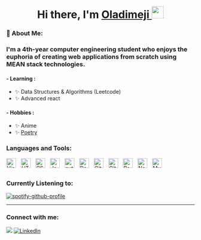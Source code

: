 <h1 align="center">Hi there, I'm <a href="https://portfolio-sigma-ten-42.vercel.app/" target="_blank">Oladimeji </a> <img
src="https://github.com/blackcater/blackcater/raw/main/images/Hi.gif" height="32" /></h1>

### 💫 About Me:

### I'm a 4th-year computer engineering student who enjoys the euphoria of creating web applications from scratch using MEAN stack technologies. 


####  - Learning :
- ✨ Data Structures & Algorithms (Leetcode)
- ✨ Advanced react

####  - Hobbies : 
- ✨ Anime
- ✨ <a href="https://docs.google.com/document/d/1-trxpY4tWxF0k7SIyxnRwUWQrZf-rt2I7GbnPWscZfQ/edit?usp=sharing" target="_blank">Poetry </a>


### Languages and Tools:

<img align="left" alt="Visual Studio Code" width="26px" src="https://cdn.jsdelivr.net/gh/devicons/devicon/icons/vscode/vscode-original.svg" style="padding-right:10px;" />
<img align="left" alt="HTML5" width="26px" src="https://cdn.jsdelivr.net/gh/devicons/devicon/icons/html5/html5-original.svg" style="padding-right:10px;" />
<img align="left" alt="CSS3" width="26px" src="https://cdn.jsdelivr.net/gh/devicons/devicon/icons/css3/css3-original.svg" style="padding-right:10px;" />
<img align="left" alt="JavaScript" width="26px" src="https://cdn.jsdelivr.net/gh/devicons/devicon/icons/javascript/javascript-original.svg" style="padding-right:10px;"/>
<img align="left" alt="python" width="26px" src="https://cdn-icons-png.flaticon.com/512/5968/5968396.png" style="padding-right:10px;"/>
<img align="left" alt="Dart" width="26px" src="https://avatars.githubusercontent.com/u/1609975?s=200&v=4" style="padding-right:10px;"/>
<img align="left" alt="GitHub" width="26px" src="https://user-images.githubusercontent.com/3369400/139447912-e0f43f33-6d9f-45f8-be46-2df5bbc91289.png" style="padding-right:10px;" />
<img align="left" alt="Git" width="26px" src="https://cdn.jsdelivr.net/gh/devicons/devicon/icons/git/git-original.svg" style="padding-right:10px;" />
<img align="left" alt="React" width="26px" src="https://cdn.jsdelivr.net/gh/devicons/devicon/icons/react/react-original.svg" style="padding-right:10px;" />
<img align="left" alt="Node.js" width="26px" src="https://cdn.jsdelivr.net/gh/devicons/devicon/icons/nodejs/nodejs-original.svg" style="padding-right:10px;" />
<img align="left" alt="MySQL" width="26px" src="https://cdn.jsdelivr.net/gh/devicons/devicon/icons/mysql/mysql-original.svg" style="padding-right:10px;" />




<br />
<br />



### Currently Listening to:
[![spotify-github-profile](https://spotify-github-profile.vercel.app/api/view?uid=gbgc7ntqdnbsrog4rldzpg4lo&cover_image=true&theme=novatorem&show_offline=false&background_color=121212&interchange=false&bar_color=001194&bar_color_cover=true)](https://spotify-github-profile.vercel.app/api/view?uid=gbgc7ntqdnbsrog4rldzpg4lo&redirect=true)



---
### Connect with me:
[![](https://visitcount.itsvg.in/api?id=DejiFN&icon=1&color=1)](https://visitcount.itsvg.in)
[![LinkedIn](https://img.shields.io/badge/LinkedIn-%230077B5.svg?logo=linkedin&logoColor=white)](https://www.linkedin.com/in/oladimejiaremu/) 

